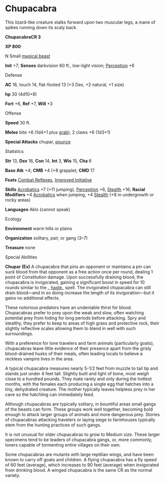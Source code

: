 # Chupacabra

This lizard-like creature stalks forward upon two muscular legs, a mane of spikes running down its scaly back.

**ChupacabraCR 3**

**XP 800**

N Small [magical beast](/pathfinderRPG/prd/monsters/creatureTypes.html#_magical-beast)

**Init** +7; **Senses** darkvision 60 ft., low-light vision; [Perception](/pathfinderRPG/prd/additionalMonsters/../skills/perception.html#_perception) +6

Defense

**AC** 16, touch 14, flat-footed 13 (+3 Dex, +2 natural, +1 size)

**hp** 30 (4d10+8)

**Fort** +6, **Ref** +7, **Will** +3

Offense

**Speed** 30 ft.

**Melee** bite +6 (1d4+1 plus [grab](/pathfinderRPG/prd/monsters/universalMonsterRules.html#_grab)), 2 claws +6 (1d3+1)

**Special Attacks** chupar, [pounce](/pathfinderRPG/prd/monsters/universalMonsterRules.html#_pounce)

Statistics

**Str** 13, **Dex** 16, **Con** 14, **Int** 3, **Wis** 15, **Cha** 6

**Base Atk** +4; **CMB** +4 (+8 grapple); **CMD** 17

**Feats** [Combat Reflexes](/pathfinderRPG/prd/additionalMonsters/../feats.html#_combat-reflexes), [Improved Initiative](/pathfinderRPG/prd/additionalMonsters/../feats.html#_improved-initiative)

**Skills** [Acrobatics](/pathfinderRPG/prd/additionalMonsters/../skills/acrobatics.html#_acrobatics) +7 (+11 jumping), [Perception](/pathfinderRPG/prd/additionalMonsters/../skills/perception.html#_perception) +6, [Stealth](/pathfinderRPG/prd/additionalMonsters/../skills/stealth.html#_stealth) +16; **Racial Modifiers** +4 [Acrobatics](/pathfinderRPG/prd/additionalMonsters/../skills/acrobatics.html#_acrobatics) when jumping, +4 [Stealth](/pathfinderRPG/prd/additionalMonsters/../skills/stealth.html#_stealth) (+8 in undergrowth or rocky areas)

**Languages** Aklo (cannot speak)

Ecology

**Environment** warm hills or plains

**Organization** solitary, pair, or gang (3–7)

**Treasure** none

Special Abilities

**Chupar (Ex)** A chupacabra that pins an opponent or maintains a pin can suck blood from that opponent as a free action once per round, dealing 1 point of Constitution damage. Upon successfully draining blood, the chupacabra is invigorated, gaining a significant boost in speed for 10 rounds similar to the _ [haste](/pathfinderRPG/prd/additionalMonsters/../spells/haste.html#_haste)_ spell. The invigorated chupacabra can still drain blood—and in so doing increase the length of its invigoration—but it gains no additional effects.

These notorious predators have an undeniable thirst for blood. Chupacabras prefer to prey upon the weak and slow, often watching potential prey from hiding for long periods before attacking. Spry and stealthy, they prefer to keep to areas of high grass and protective rock, their slightly reflective scales allowing them to blend in well with such surroundings.

With a preference for lone travelers and farm animals (particularly goats), chupacabras leave little evidence of their presence apart from the grisly blood-drained husks of their meals, often leading locals to believe a reckless vampire lives in the area.

A typical chupacabra measures nearly 5-1/2 feet from muzzle to tail tip and stands just under 4 feet tall. Slightly built and light of bone, most weigh close to a hundred pounds. They mate rarely and only during the hottest months, with the females each producing a single egg that hatches into a tiny, dehydrated creature. The mother typically leaves helpless prey in her cave so the hatchling can immediately feed.

Although chupacabras are typically solitary, in bountiful areas small gangs of the beasts can form. These groups work well together, becoming bold enough to attack larger groups of animals and more dangerous prey. Stories of chupacabras attacking travelers or laying siege to farmhouses typically stem from the hunting practices of such gangs.

It is not unusual for older chupacabras to grow to Medium size. These larger specimens tend to be leaders of chupacabra gangs, or, more commonly, loners capable of tormenting entire villages on their own.

Some chupacabras are mutants with large reptilian wings, and have been known to carry off goats and children. A flying chupacabra has a fly speed of 60 feet (average), which increases to 90 feet (average) when invigorated from drinking blood. A winged chupacabra is the same CR as the normal variety.

